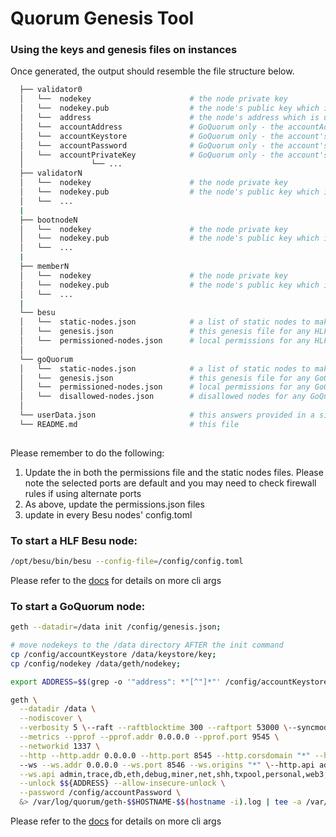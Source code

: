 # Quorum Genesis Tool

### Using the keys and genesis files on instances

Once generated, the output should resemble the file structure below.

```bash
  ├── validator0                    
  │   └──  nodekey                      # the node private key
  │   └──  nodekey.pub                  # the node's public key which is used in the enode
  │   └──  address                      # the node's address which is used to vote the validator in/out
  │   └──  accountAddress               # GoQuorum only - the accountAddress
  │   └──  accountKeystore              # GoQuorum only - the account's v3 keystore
  │   └──  accountPassword              # GoQuorum only - the account's password (you would have supplied this)
  │   └──  accountPrivateKey            # GoQuorum only - the account's private key
  │               └── ...
  ├── validatorN                       
  │   └──  nodekey                      # the node private key
  │   └──  nodekey.pub                  # the node's public key which is used in the enode
  │   └──  ...
  |
  ├── bootnodeN                       
  │   └──  nodekey                      # the node private key
  │   └──  nodekey.pub                  # the node's public key which is used in the enode
  │   └──  ...
  |
  ├── memberN                      
  │   └──  nodekey                      # the node private key
  │   └──  nodekey.pub                  # the node's public key which is used in the enode
  │   └──  ...
  |
  └── besu
  │   └──  static-nodes.json            # a list of static nodes to make peering faster
  │   └──  genesis.json                 # this genesis file for any HLF Besu nodes
  │   └──  permissioned-nodes.json      # local permissions for any HLF Besu node
  │
  └── goQuorum
  │   └──  static-nodes.json            # a list of static nodes to make peering faster
  │   └──  genesis.json                 # this genesis file for any GoQuorum nodes
  │   └──  permissioned-nodes.json      # local permissions for any GoQuorum node
  │   └──  disallowed-nodes.json        # disallowed nodes for any GoQuorum node ie this new nodes will not connect to any nodes on this list
  │
  └── userData.json                     # this answers provided in a single map
  └── README.md                         # this file     
  
```

Please remember to do the following:

1. Update the **<HOST>**  in both the permissions file and the static nodes files. Please note the selected ports are default and you may need to check firewall rules if using alternate ports
2. As above, update the permissions.json files
3. update **<HOST>** in every Besu nodes' config.toml 



### To start a HLF Besu node: 

```bash
/opt/besu/bin/besu --config-file=/config/config.toml 
```

Please refer to the [docs](https://besu.hyperledger.org/en/latest/HowTo/Configure/Using-Configuration-File/) for details on more cli args 


### To start a GoQuorum node:

```bash
geth --datadir=/data init /config/genesis.json;

# move nodekeys to the /data directory AFTER the init command
cp /config/accountKeystore /data/keystore/key;
cp /config/nodekey /data/geth/nodekey;

export ADDRESS=$$(grep -o '"address": *"[^"]*"' /config/accountKeystore | grep -o '"[^"]*"$$' | sed 's/"//g')

geth \
  --datadir /data \
  --nodiscover \
  --verbosity 5 \--raft --raftblocktime 300 --raftport 53000 \--syncmode full --nousb \
  --metrics --pprof --pprof.addr 0.0.0.0 --pprof.port 9545 \
  --networkid 1337 \
  --http --http.addr 0.0.0.0 --http.port 8545 --http.corsdomain "*" --http.vhosts "*" \ 
  --ws --ws.addr 0.0.0.0 --ws.port 8546 --ws.origins "*" \--http.api admin,trace,db,eth,debug,miner,net,shh,txpool,personal,web3,quorum,raft \
  --ws.api admin,trace,db,eth,debug,miner,net,shh,txpool,personal,web3,quorum,raft \--port 30303 \
  --unlock $${ADDRESS} --allow-insecure-unlock \
  --password /config/accountPassword \
  &> /var/log/quorum/geth-$$HOSTNAME-$$(hostname -i).log | tee -a /var/log/quorum/geth-$$HOSTNAME-$$(hostname -i).log

```

Please refer to the [docs](https://geth.ethereum.org/docs/interface/command-line-options) for details on more cli args 
